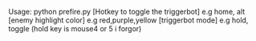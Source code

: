 Usage: python prefire.py [Hotkey to toggle the triggerbot] e.g home, alt [enemy highlight color] e.g red,purple,yellow [triggerbot mode] e.g hold, toggle (hold key is mouse4 or 5 i forgor)
